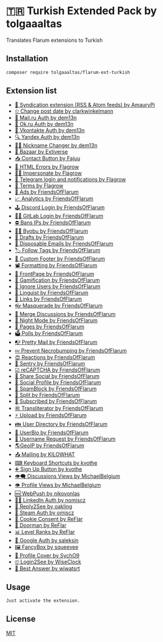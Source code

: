 # 🇹🇷 Turkish Extended Pack by tolgaaaltas

Translates Flarum extensions to Turkish

## Installation

```bash
composer require tolgaaaltas/flarum-ext-turkish
```

## Extension list

- [🌊 Syndication extension (RSS & Atom feeds) by AmauryPi](https://discuss.flarum.org/d/4395-syndication-extension-rss-atom-feeds)
- [⏲ Change post date by clarkwinkelmann](https://discuss.flarum.org/d/21247-change-post-date)
- [📮 Mail.ru Auth by dem13n](https://github.com/Dem13n/auth-mailru)
- [🧍‍ Ok.ru Auth by dem13n](https://github.com/Dem13n/auth-odnoklassniki)
- [💭 Vkontakte Auth by dem13n](https://github.com/Dem13n/auth-vkontakte)
- [🔍 Yandex Auth by dem13n](https://github.com/Dem13n/auth-yandex)
- [🤹‍♀️ Nickname Changer by dem13n](https://github.com/Dem13n/nickname-changer)
- [🛒 Bazaar by Extiverse](https://github.com/extiverse/bazaar)
- [📥 Contact Button by Fajuu](https://discuss.flarum.org/d/18228-contact-button)
- [🧯 HTML Errors by Flagrow](https://discuss.flarum.org/d/10784-custom-html-error-pages)
- [🕵️‍♂️ Impersonate by Flagrow](https://discuss.flarum.org/d/9868-flagrow-impersonate-login-as-other-users)
- [🛫 Telegram login and notifications by Flagrow](https://discuss.flarum.org/d/9033-telegram-login-and-notifications-by-flagrow)
- [📄 Terms by Flagrow](https://discuss.flarum.org/d/11714-flagrow-terms-ask-your-users-to-accept-tos-and-privacy-policy)
- [🤑 Ads by FriendsOfFlarum](https://discuss.flarum.org/d/4785-flagrow-ads-bombarding-your-users-with-ads-everywhere-if-you-want)
- [📈 Analytics by FriendsOfFlarum](https://discuss.flarum.org/d/1983-flagrow-analytics-extension-tracking-user-visits)
- [🕹 Discord Login by FriendsOfFlarum](https://discuss.flarum.org/d/20184-friendsofflarum-discord-login)
- [👩‍💻 GitLab Login by FriendsOfFlarum](https://discuss.flarum.org/d/20371-friendsofflarum-gitlab-login)
- [⛔ Bans IPs by FriendsOfFlarum](https://discuss.flarum.org/d/20949-friendsofflarum-ban-ips)
- [👨‍💻 Byobu by FriendsOfFlarum](https://discuss.flarum.org/d/4762-friendsofflarum-by-bu-well-integrated-advanced-private-discussions)
- [💾 Drafts by FriendsOfFlarum](https://discuss.flarum.org/d/20957-friendsofflarum-drafts)
- [📧 Disposable Emails by FriendsOfFlarum](https://discuss.flarum.org/d/20457-friendsofflarum-disposable-emails)
- [🏷 Follow Tags by FriendsOfFlarum](https://discuss.flarum.org/d/20525-friendsofflarum-follow-tags)
- [📝 Custom Footer by FriendsOfFlarum](https://discuss.flarum.org/d/17774-friendsofflarum-custom-footer)
- [📽 Formatting by FriendsOfFlarum](https://discuss.flarum.org/d/17770-friendsofflarum-formatting)
- [📑 FrontPage by FriendsOfFlarum](https://discuss.flarum.org/d/19256-friendsofflarum-frontpage)
- [🎰 Gamification by FriendsOfFlarum](https://discuss.flarum.org/d/20671-friendsofflarum-gamification)
- [🤬 Ignore Users by FriendsOfFlarum](https://discuss.flarum.org/d/20681-friendsofflarum-ignore-users)
- [👅 Linguist by FriendsOfFlarum](https://discuss.flarum.org/d/7026-flagrow-linguist-customize-translations-with-ease)
- [🔗 Links by FriendsOfFlarum](https://discuss.flarum.org/d/18335-friendsofflarum-links)
- [👓 Masquerade by FriendsOfFlarum](https://discuss.flarum.org/d/5791-masquerade-by-friendsofflarum-the-user-profile-builder)
- [🤝 Merge Discussions by FriendsOfFlarum](https://discuss.flarum.org/d/19460-friendsofflarum-merge-discussions)
- [🌃 Night Mode by FriendsOfFlarum](https://discuss.flarum.org/d/21492-friendsofflarum-night-mode)
- [📃 Pages by FriendsOfFlarum](https://discuss.flarum.org/d/18301-friendsofflarum-pages)
- [🗳 Polls by FriendsOfFlarum](https://discuss.flarum.org/d/20586-friendsofflarum-polls)
- [📭 Pretty Mail by FriendsOfFlarum](https://discuss.flarum.org/d/11178-friendsofflarum-pretty-mail/)
- [💤 Prevent Necrobumping by FriendsOfFlarum](https://discuss.flarum.org/d/18312-friendsofflarum-prevent-necrobumping)
- [😍 Reactions by FriendsOfFlarum](https://discuss.flarum.org/d/20655-friendsofflarum-reactions)
- [🗿 Sentry by FriendsOfFlarum](https://discuss.flarum.org/d/18089-friendsofflarum-sentry)
- [☑ reCAPTCHA by FriendsOfFlarum](https://discuss.flarum.org/d/18399-friendsofflarum-recaptcha)
- [💌 Share Social by FriendsOfFlarum](https://discuss.flarum.org/d/20401-friendsofflarum-share-social)
- [🤳 Social Profile by FriendsOfFlarum](https://discuss.flarum.org/d/18775-friendsofflarum-social-profile)
- [🚷 SpamBlock by FriendsOfFlarum](https://discuss.flarum.org/d/17772-friendsofflarum-spamblock)
- [👐 Split by FriendsOfFlarum](https://discuss.flarum.org/d/1903-friendsofflarum-split-separates-posts-to-a-new-discussion)
- [🏃 Subscribed by FriendsOfFlarum](https://discuss.flarum.org/d/20917-friendsofflarum-subscribed)
- [㊗️ Transliterator by FriendsOfFlarum](https://discuss.flarum.org/d/18074-friendsofflarum-url-transliterator)
- [⚡ Upload by FriendsOfFlarum](https://discuss.flarum.org/d/4154-flagrow-upload-the-intelligent-file-attachment-extension)
- [👪 User Directory by FriendsOfFlarum](https://discuss.flarum.org/d/5682-user-directory-by-friendsofflarum)
- [📖 UserBio by FriendsOfFlarum](https://discuss.flarum.org/d/17775-friendsofflarum-user-bio)
- [🎃 Username Request by FriendsOfFlarum](https://discuss.flarum.org/d/20956-friendsofflarum-username-request)
- [🌎GeoIP by FriendsOfFlarum](https://discuss.flarum.org/d/21493-friendsofflarum-geoip)
- [📤 Mailing by KILOWHAT](https://discuss.flarum.org/d/20443-mailing-by-kilowhat)
- [⌨ Keyboard Shortcuts by kvothe](https://discuss.flarum.org/d/19301-keyboard-shortcuts)
- [➕ Sign Up Button by kvothe](https://discuss.flarum.org/d/18812-sign-up-button)
- [👁‍🗨 Discussions Views by MichaelBelgium](https://discuss.flarum.org/d/7339-discussion-views)
- [👁 Profile Views by MichaelBelgium](https://discuss.flarum.org/d/7596-profile-views)
- [🆕 WebPush by nikovonlas](https://discuss.flarum.org/d/20784-onesignal-web-push-notifications)
- [👨‍💼 LinkedIn Auth by nomiscz](https://discuss.flarum.org/d/20263-linkedin-auth)
- [👀 Reply2See by oakling](https://discuss.flarum.org/d/18899-reply-2-see)
- [🎲 Steam Auth by omiscz](https://discuss.flarum.org/d/19750-steam-auth)
- [🍪 Cookie Consent by ReFlar](https://discuss.flarum.org/d/10395-cookie-consent)
- [🚪 Doorman by ReFlar](https://discuss.flarum.org/d/17845-doorman-by-reflar)
- [📊 Level Ranks by ReFlar](https://discuss.flarum.org/d/15052-levels-ranks-by-reflar)
- [🔎 Google Auth by saleksin](https://discuss.flarum.org/d/18250-google-login)
- [🖼 FancyBox by squeevee](https://discuss.flarum.org/d/19535-fancybox-extension-beta)
- [📔 Profile Cover by SychO9](https://github.com/SychO9/flarum-profile-cover)
- [🙄 Login2See by WiseClock](https://discuss.flarum.org/d/5168-login2see)
- [💬 Best Answer by wiwatsrt](https://discuss.flarum.org/d/3868-select-post-best-answer)

## Usage

```
Just activate the extension.
```

## License
[MIT](https://choosealicense.com/licenses/mit/)

